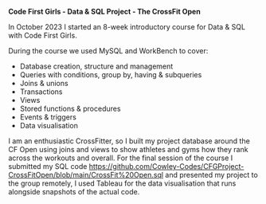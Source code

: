 
**Code First Girls - Data & SQL Project - The CrossFit Open**


In October 2023 I started an 8-week introductory course for Data & SQL with Code First Girls.

During the course we used MySQL and WorkBench to cover:
- Database creation, structure and management
- Queries with conditions, group by, having & subqueries
- Joins & unions
- Transactions
- Views
- Stored functions & procedures
- Events & triggers
- Data visualisation

I am an enthusiastic CrossFitter, so I built my project database around the CF Open using joins and views to show athletes and gyms how they rank across the workouts and overall. For the final session of the course I submitted my SQL code https://github.com/Cowley-Codes/CFGProject-CrossFitOpen/blob/main/CrossFit%20Open.sql and presented my project to the group remotely, I used Tableau for the data visualisation that runs alongside snapshots of the actual code. 

